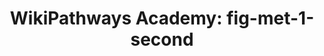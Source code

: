 ---
authors:
- Khanspers
- AlexanderPico
- MaintBot
description: Do not modify or delete. This pathway is part of the collection of content
  used by [https://wikipathways.github.io/academy/ WikiPathways Academy].
last-edited: 2019-09-17
organisms:
- Homo sapiens
redirect_from:
- /index.php/Pathway:WP3919
- /instance/WP3919
schema-jsonld:
- '@context': https://schema.org/
  '@id': https://wikipathways.github.io/pathways/WP3919.html
  '@type': Dataset
  creator:
    '@type': Organization
    name: WikiPathways
  description: Do not modify or delete. This pathway is part of the collection of
    content used by [https://wikipathways.github.io/academy/ WikiPathways Academy].
  keywords:
  - G6PD
  - HK1
  - Glucose
  - Pentose Phosphate Pathway
  - Glucose-6-phosphate
  license: CC0
  name: 'WikiPathways Academy: fig-met-1-second'
seo: CreativeWork
title: 'WikiPathways Academy: fig-met-1-second'
wpid: WP3919
---